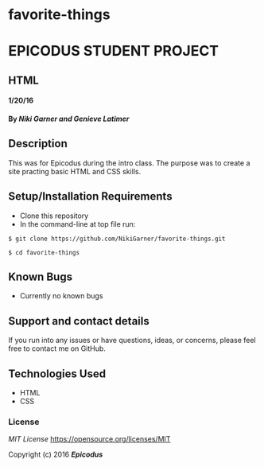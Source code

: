 # favorite-things
# EPICODUS STUDENT PROJECT
## HTML

#### 1/20/16

#### By _**Niki Garner and Genieve Latimer**_

## Description
This was for Epicodus during the intro class. The purpose was to create a site practing basic HTML and CSS skills.
## Setup/Installation Requirements

* Clone this repository
* In the command-line at top file run:
```
$ git clone https://github.com/NikiGarner/favorite-things.git
```
```
$ cd favorite-things
```

## Known Bugs

* Currently no known bugs

## Support and contact details

If you run into any issues or have questions, ideas, or concerns, please feel free to contact me on GitHub.

## Technologies Used

* HTML
* CSS


### License

*MIT License*
<a href="https://opensource.org/licenses/MIT">https://opensource.org/licenses/MIT</a>

Copyright (c) 2016 **_Epicodus_**
